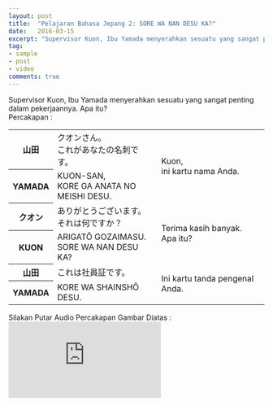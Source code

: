 ```yaml
---
layout: post
title:  "Pelajaran Bahasa Jepang 2: SORE WA NAN DESU KA?"
date:   2016-03-15
excerpt: "Supervisor Kuon, Ibu Yamada menyerahkan sesuatu yang sangat penting dalam pekerjaannya. Apa itu?"
tag:
- sample
- post
- video
comments: true
---
```

Supervisor Kuon, Ibu Yamada menyerahkan sesuatu yang sangat penting dalam pekerjaannya. Apa itu? <br>
Percakapan :
<table border="0" cellpadding="0" cellspacing="0">
  <tbody>
    <tr>
      <th>&#23665;&#30000;</th>
      <td>&#12463;&#12458;&#12531;&#12373;&#12435;&#12290;<br />
        &#12371;&#12428;&#12364;&#12354;&#12394;&#12383;&#12398;&#21517;&#21050;&#12391;&#12377;&#12290;</td>
      <td rowspan="2">Kuon,<br />
        ini kartu nama Anda.</td>
    </tr>
    <tr>
      <th>YAMADA</th>
      <td>KUON-SAN,<br />
        KORE GA ANATA NO<br />
        MEISHI DESU.</td>
    </tr>
    <tr>
      <th>&#12463;&#12458;&#12531;</th>
      <td>&#12354;&#12426;&#12364;&#12392;&#12358;&#12372;&#12374;&#12356;&#12414;&#12377;&#12290;<br />
        &#12381;&#12428;&#12399;&#20309;&#12391;&#12377;&#12363;&#65311;</td>
      <td rowspan="2">Terima kasih banyak.<br />
        Apa itu?</td>
    </tr>
    <tr>
      <th>KUON</th>
      <td>ARIGAT&Ocirc; GOZAIMASU.<br />
        SORE WA NAN DESU KA?</td>
    </tr>
    <tr>
      <th>&#23665;&#30000;</th>
      <td>&#12371;&#12428;&#12399;&#31038;&#21729;&#35388;&#12391;&#12377;&#12290;</td>
      <td rowspan="2">Ini kartu tanda pengenal Anda.</td>
    </tr>
    <tr>
      <th>YAMADA</th>
      <td>KORE WA SHAINSH&Ocirc; DESU.</td>
    </tr>
  </tbody>
</table>
Silakan Putar Audio Percakapan Gambar Diatas :
<iframe src="https://kuuma95.github.io/Lesson2_8bit.ogg" frameborder="0"> </iframe>
